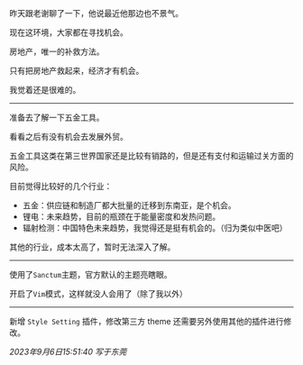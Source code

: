 昨天跟老谢聊了一下，他说最近他那边也不景气。

现在这环境，大家都在寻找机会。

房地产，唯一的补救方法。

只有把房地产救起来，经济才有机会。

我觉着还是很难的。

---

准备去了解一下五金工具。

看看之后有没有机会去发展外贸。

五金工具这类在第三世界国家还是比较有销路的，但是还有支付和运输过关方面的风险。

目前觉得比较好的几个行业：
- 五金：供应链和制造厂都大批量的迁移到东南亚，是个机会。
- 锂电：未来趋势，目前的瓶颈在于能量密度和发热问题。
- 辐射检测：中国特色未来趋势，我觉得还是挺有机会的。（归为类似中医吧）

其他的行业，成本太高了，暂时无法深入了解。

---

使用了`Sanctum`主题，官方默认的主题亮瞎眼。

开启了`Vim`模式，这样就没人会用了（除了我以外）

---

新增 `Style Setting` 插件，修改第三方 theme 还需要另外使用其他的插件进行修改。

*2023年9月6日15:51:40 写于东莞*